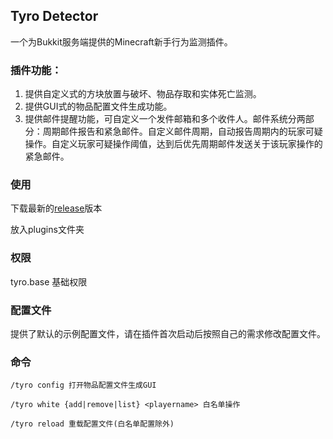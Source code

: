 ## Tyro Detector
一个为Bukkit服务端提供的Minecraft新手行为监测插件。

### 插件功能：

1. 提供自定义式的方块放置与破坏、物品存取和实体死亡监测。
2. 提供GUI式的物品配置文件生成功能。
3. 提供邮件提醒功能，可自定义一个发件邮箱和多个收件人。邮件系统分两部分：周期邮件报告和紧急邮件。自定义邮件周期，自动报告周期内的玩家可疑操作。自定义玩家可疑操作阈值，达到后优先周期邮件发送关于该玩家操作的紧急邮件。

### 使用

下载最新的[release](https://github.com/IceBlues/TyroDetector/releases)版本

放入plugins文件夹

### 权限

tyro.base 基础权限

### 配置文件

提供了默认的示例配置文件，请在插件首次启动后按照自己的需求修改配置文件。

### 命令

```
/tyro config 打开物品配置文件生成GUI

/tyro white {add|remove|list} <playername> 白名单操作

/tyro reload 重载配置文件(白名单配置除外)
```

